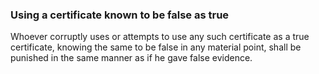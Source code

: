 ### Using a certificate known to be false as true

Whoever corruptly uses or attempts to use any such certificate as a true certificate, knowing the same to be false in any material point, shall be punished in the same manner as if he gave false evidence.
